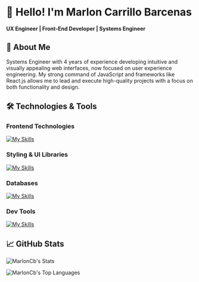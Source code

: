 # 👋 Hello! I'm Marlon Carrillo Barcenas

**UX Engineer | Front-End Developer | Systems Engineer**

## 📄 About Me
Systems Engineer with 4 years of experience developing intuitive and visually appealing web interfaces, now focused on user experience engineering. My strong command of JavaScript and frameworks like React.js allows me to lead and execute high-quality projects with a focus on both functionality and design.

## 🛠️ Technologies & Tools
### Frontend Technologies
[![My Skills](https://skillicons.dev/icons?i=html,css,javascript,typescript,react,vite,nextjs,jquery,md&perline=8)](https://skillicons.dev)

### Styling & UI Libraries
[![My Skills](https://skillicons.dev/icons?i=tailwind,bootstrap,materialui,emotion,styledcomponents,sass,less&perline=8)](https://skillicons.dev)

### Databases
[![My Skills](https://skillicons.dev/icons?i=firebase,postgres,mongodb,mysql,supabase&perline=8)](https://skillicons.dev)

### Dev Tools
[![My Skills](https://skillicons.dev/icons?i=vscode,git,github,bitbucket,gitlab,netlify,npm,postman,yarn&perline=8)](https://skillicons.dev)




## 📈 GitHub Stats
<div>

![MarlonCb's Stats](https://github-readme-stats.vercel.app/api?username=MarlonCb&theme=dark&show_icons=true&hide_border=true&count_private=true&card_width=500px&include_all_commits=true)

![MarlonCb's Top Languages](https://github-readme-stats.vercel.app/api/top-langs/?username=MarlonCb&theme=dark&show_icons=true&hide_border=true&layout=compact&card_width=500px)

</div>




<!--
**MarlonCB/MarlonCB** is a ✨ _special_ ✨ repository because its `README.md` (this file) appears on your GitHub profile.

Here are some ideas to get you started:

- 🔭 I’m currently working on ...
- 🌱 I’m currently learning ...
- 👯 I’m looking to collaborate on ...
- 🤔 I’m looking for help with ...
- 💬 Ask me about ...
- 📫 How to reach me: ...
- 😄 Pronouns: ...
- ⚡ Fun fact: ...
-->
